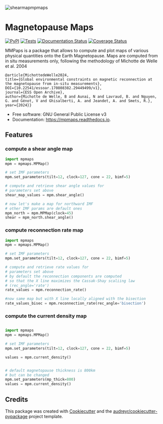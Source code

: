 
![shearmapmpmaps](https://github.com/LaboratoryOfPlasmaPhysics/mpmaps/assets/3200931/ca8b579e-0435-417b-aeab-0b1306311ecb)

# Magnetopause Maps

[![PyPI](https://img.shields.io/pypi/v/mpmaps)](https://pypi.python.org/pypi/mpmaps)
[![Tests](https://github.com/LaboratoryOfPlasmaPhysics/mpmaps/actions/workflows/test_main.yml/badge.svg)](https://github.com/LaboratoryOfPlasmaPhysics/mpmaps/actions/workflows/test_main.yml)
[![Documentation Status](https://readthedocs.org/projects/mpmaps/badge/?version=latest)](https://mpmaps.readthedocs.io/en/latest/?badge=latest)
[![Coverage Status](https://codecov.io/gh/LaboratoryOfPlasmaPhysics/mpmaps/branch/main/graph/badge.svg?branch=main)](https://codecov.io/gh/LaboratoryOfPlasmaPhysics/mpmaps/branch/main)

MMPaps is a package that allows to compute and plot maps of various physical quantities onto the
Earth Magnetopause. Maps are computed from in situ measurements only, following the methodology of
Michotte de Welle et al. 2004


```
@article{MichottedeWelle2024,
title={Global environmental constraints on magnetic reconnection at the magnetopause from in-situ measurements},
DOI={10.22541/essoar.170808382.29449499/v1},
journal={ESS Open Archive},
author={Michotte de Welle, B and Aunai, N and Lavraud, B. and Nguyen, G. and Génot, V and Ghisalberti, A. and Jeandet, A. and Smets, R.},
year={2024}}
```


* Free software: GNU General Public License v3
* Documentation: https://mpmaps.readthedocs.io.

## Features

### compute a shear angle map
```python
import mpmaps
mpm = mpmaps.MPMap()

# set IMF parameters
mpm.set_parameters(tilt=12, clock=127, cone = 22, bimf=5)

# compute and retrieve shear angle values for
# parameters set above
shear_map_values = mpm.shear_angle()

# now let's make a map for northward IMF
# other IMF params are default ones
mpm_north = mpm.MPMap(clock=45)
shear = mpm_north.shear_angle()

```

### compute reconnection rate map


```python
import mpmaps
mpm = mpmaps.MPMap()

# set IMF parameters
mpm.set_parameters(tilt=12, clock=127, cone = 22, bimf=5)

# compute and retrieve rate values for
# parameters set above
# by default the reconnection components are computed
# so that the X line maximizes the Cassak-Shay scaliing law
# (rec_angle='rate')
rate_values = mpm.reconnection_rate()

#now same map but with X line locally aligned with the bisection
rate_values_bisec = mpm.reconnection_rate(rec_angle='bisection')

```


### compute the current density map

```python

import mpmaps
mpm = mpmaps.MPMap()

# set IMF parameters
mpm.set_parameters(tilt=12, clock=127, cone = 22, bimf=5)

values = mpm.current_density()


# default magnetopause thickness is 800km
# but can be changed
mpm.set_parameters(mp_thick=800)
values = mpm.current_density()
```



## Credits


This package was created with [Cookiecutter](https://github.com/audreyr/cookiecutter) and the [audreyr/cookiecutter-pypackage](https://github.com/audreyr/cookiecutter-pypackage) project template.
